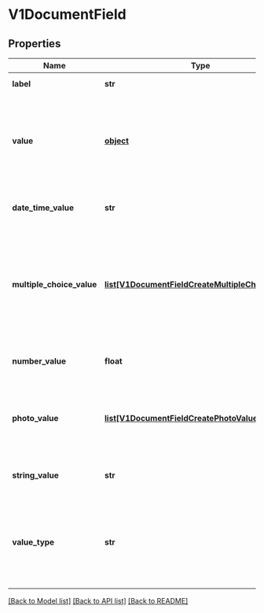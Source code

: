 # V1DocumentField

## Properties
Name | Type | Description | Notes
------------ | ------------- | ------------- | -------------
**label** | **str** | Descriptive name of this field. | 
**value** | [**object**](.md) | DEPRECATED: Please use stringValue, numberValue, or photoValue instead. Value of this field. Depending on what kind of field it is, this may be one of the following: an array of image urls, a float, an integer, or a string. | [optional] 
**date_time_value** | **str** | Value of this field if this document field has valueType: ValueType_DateTime. | [optional] 
**multiple_choice_value** | [**list[V1DocumentFieldCreateMultipleChoiceValue]**](V1DocumentFieldCreateMultipleChoiceValue.md) | Value of this field if this document field has valueType: ValueType_MultipleChoice. Array of objects containing two fields: the string value of the multiple choice option and a boolean representing whether or not the choice was selected | [optional] 
**number_value** | **float** | Value of this field if this document field has valueType: ValueType_Number. | [optional] 
**photo_value** | [**list[V1DocumentFieldCreatePhotoValue]**](V1DocumentFieldCreatePhotoValue.md) | Value of this field if this document field has valueType: ValueType_Photo. Array of photo objects where each object contains a URL for a photo. | [optional] 
**string_value** | **str** | Value of this field if this document field has valueType: ValueType_String. | [optional] 
**value_type** | **str** | Determines the type of this field and what type of value this field has. It should be either ValueType_Number, ValueType_String, ValueType_Photo, ValueType_MultipleChoice or ValueType_DateTime. | 

[[Back to Model list]](../README.md#documentation-for-models) [[Back to API list]](../README.md#documentation-for-api-endpoints) [[Back to README]](../README.md)


